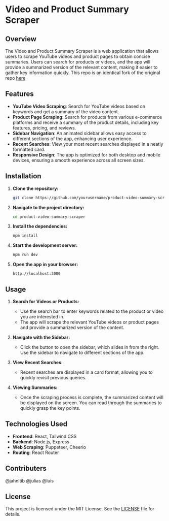 # Video and Product Summary Scraper

## Overview

The Video and Product Summary Scraper is a web application that allows users to scrape YouTube videos and product pages to obtain concise summaries. Users can search for products or videos, and the app will provide a summarized version of the relevant content, making it easier to gather key information quickly. This repo is an identical fork of the original repo [here](https://github.com/julmcardenas/web-scraper-olo)


## Features

- **YouTube Video Scraping**: Search for YouTube videos based on keywords and get a summary of the video content.
- **Product Page Scraping**: Search for products from various e-commerce platforms and receive a summary of the product details, including key features, pricing, and reviews.
- **Sidebar Navigation**: An animated sidebar allows easy access to different sections of the app, enhancing user experience.
- **Recent Searches**: View your most recent searches displayed in a neatly formatted card.
- **Responsive Design**: The app is optimized for both desktop and mobile devices, ensuring a smooth experience across all screen sizes.

## Installation

1. **Clone the repository:**

   ```bash
   git clone https://github.com/yourusername/product-video-summary-scraper.git
   ```

2. **Navigate to the project directory:**

   ```bash
   cd product-video-summary-scraper
   ```

3. **Install the dependencies:**

   ```bash
   npm install
   ```

4. **Start the development server:**

   ```bash
   npm run dev
   ```

5. **Open the app in your browser:**

   ```
   http://localhost:3000
   ```

## Usage

1. **Search for Videos or Products:**

   - Use the search bar to enter keywords related to the product or video you are interested in.
   - The app will scrape the relevant YouTube videos or product pages and provide a summarized version of the content.

2. **Navigate with the Sidebar:**

   - Click the button to open the sidebar, which slides in from the right. Use the sidebar to navigate to different sections of the app.

3. **View Recent Searches:**

   - Recent searches are displayed in a card format, allowing you to quickly revisit previous queries.

4. **Viewing Summaries:**
   - Once the scraping process is complete, the summarized content will be displayed on the screen. You can read through the summaries to quickly grasp the key points.

## Technologies Used

- **Frontend**: React, Tailwind CSS
- **Backend**: Node.js, Express
- **Web Scraping**: Puppeteer, Cheerio
- **Routing**: React Router

## Contributers
@jahnltib
@julias
@luis

## License

This project is licensed under the MIT License. See the [LICENSE](LICENSE) file for details.
